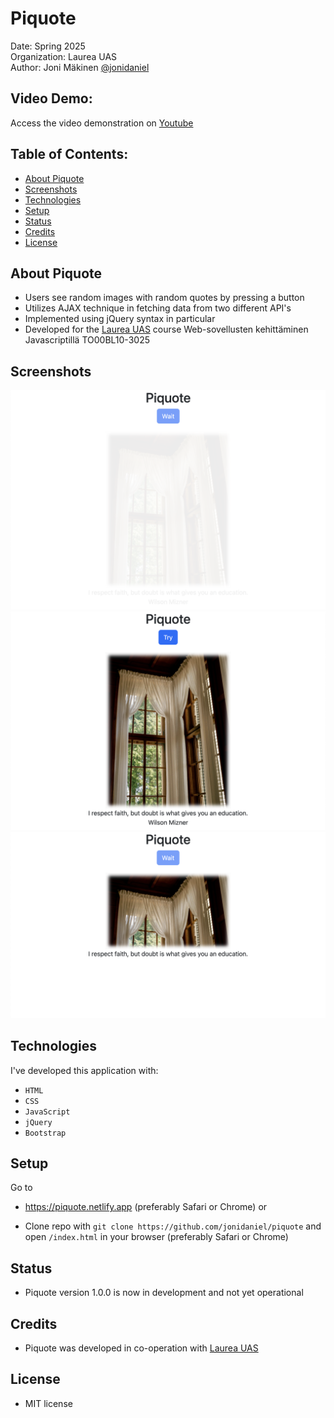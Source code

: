 # Piquote

Date: Spring 2025\
Organization: Laurea UAS\
Author: Joni Mäkinen [@jonidaniel](https://github.com/jonidaniel)

## Video Demo:

Access the video demonstration on [Youtube]()

## Table of Contents:

- [About Piquote](#about-piquote)
- [Screenshots](#screenshots)
- [Technologies](#technologies)
- [Setup](#setup)
- [Status](#status)
- [Credits](#credits)
- [License](#license)

## About Piquote

- Users see random images with random quotes by pressing a button
- Utilizes AJAX technique in fetching data from two different API's
- Implemented using jQuery syntax in particular
- Developed for the [Laurea UAS](https://www.laurea.fi) course Web-sovellusten kehittäminen Javascriptillä TO00BL10-3025

## Screenshots

![](screenshots/fading-in.png?raw=true)
![](screenshots/complete.png?raw=true)
![](screenshots/sliding-up.png?raw=true)

## Technologies

I've developed this application with:

- `HTML`
- `CSS`
- `JavaScript`
- `jQuery`
- `Bootstrap`

## Setup

Go to

- https://piquote.netlify.app (preferably Safari or Chrome) or

- Clone repo with `git clone https://github.com/jonidaniel/piquote` and open `/index.html` in your browser (preferably Safari or Chrome)

## Status

- Piquote version 1.0.0 is now in development and not yet operational

## Credits

- Piquote was developed in co-operation with [Laurea UAS](https://www.laurea.fi)

## License

- MIT license
